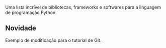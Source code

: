 Uma lista incrível de bibliotecas, frameworks e softwares para a linguagem de programação Python.

## Novidade

Exemplo de modificação para o tutorial de Git.
